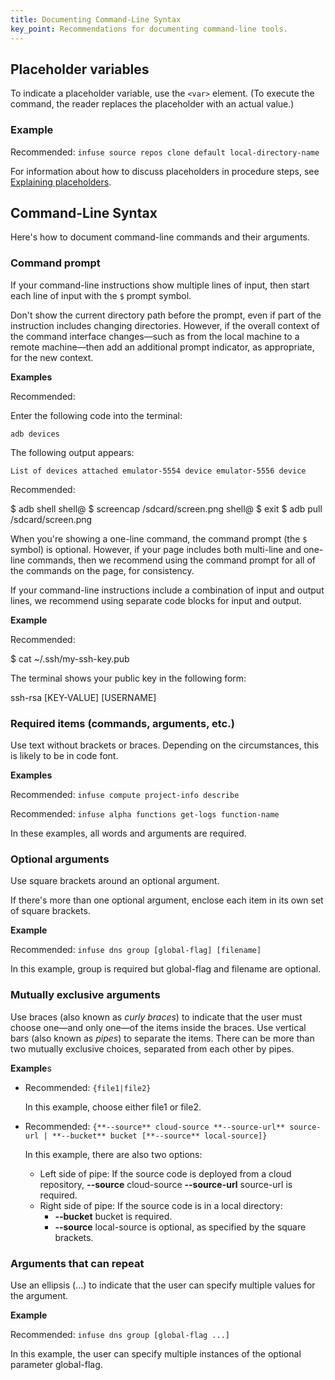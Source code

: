 ```yaml
---
title: Documenting Command-Line Syntax
key_point: Recommendations for documenting command-line tools.
---
```


## Placeholder variables

To indicate a placeholder variable, use the `<var>` element. (To execute the
command, the reader replaces the placeholder with an actual value.)

### Example

Recommended: `infuse source repos clone default local-directory-name`

For information about how to discuss placeholders in procedure steps, see
[Explaining placeholders][].

## Command-Line Syntax

Here's how to document command-line commands and their arguments.

### Command prompt

If your command-line instructions show multiple lines of input, then start each
line of input with the `$` prompt symbol.

Don't show the current directory path before the prompt, even if part of the
instruction includes changing directories. However, if the overall context of
the command interface changes—such as from the local machine to a remote
machine—then add an additional prompt indicator, as appropriate, for the new
context.

**Examples**

Recommended:

Enter the following code into the terminal:

```console
adb devices
```

The following output appears:

```console
List of devices attached emulator-5554 device emulator-5556 device
```

Recommended:

$ adb shell shell@
$ screencap /sdcard/screen.png shell@
$ exit
$ adb pull
/sdcard/screen.png

When you're showing a one-line command, the command prompt (the `$` symbol) is
optional. However, if your page includes both multi-line and one-line commands,
then we recommend using the command prompt for all of the commands on the page,
for consistency.

If your command-line instructions include a combination of input and output
lines, we recommend using separate code blocks for input and output.

**Example**

Recommended:

$ cat ~/.ssh/my-ssh-key.pub

The terminal shows your public key in the following form:

ssh-rsa \[KEY-VALUE] \[USERNAME]

### Required items (commands, arguments, etc.)

Use text without brackets or braces. Depending on the circumstances, this is
likely to be in code font.

**Examples**

Recommended: `infuse compute project-info describe`

Recommended: `infuse alpha functions get-logs function-name`

In these examples, all words and arguments are required.

### Optional arguments

Use square brackets around an optional argument.

If there's more than one optional argument, enclose each item in its own set of
square brackets.

**Example**

Recommended: `infuse dns group [global-flag] [filename]`

In this example, group is required but global-flag and filename are optional.

### Mutually exclusive arguments

Use braces (also known as _curly braces_) to indicate that the user must choose
one—and only one—of the items inside the braces. Use vertical bars (also known
as _pipes_) to separate the items. There can be more than two mutually exclusive
choices, separated from each other by pipes.

**Example**s

- Recommended: `{file1|file2}`

  In this example, choose either file1 or file2.

- Recommended:
  `{**--source** cloud-source **--source-url** source-url | **--bucket** bucket [**--source** local-source]}`

  In this example, there are also two options:

  - Left side of pipe: If the source code is deployed from a cloud repository,
    **--source** cloud-source **--source-url** source-url is required.
  - Right side of pipe: If the source code is in a local directory:
    - **--bucket** bucket is required.
    - **--source** local-source is optional, as specified by the square
      brackets.

### Arguments that can repeat

Use an ellipsis (...) to indicate that the user can specify multiple values for
the argument.

**Example**

Recommended: `infuse dns group [global-flag ...]`

In this example, the user can specify multiple instances of the optional
parameter global-flag.

<!-- LINK DEFINITION LABELS - START -->

[Explaining placeholders]: ./code-in-text.md#explaining-placeholders

<!-- LINK DEFINITION LABELS - END -->
